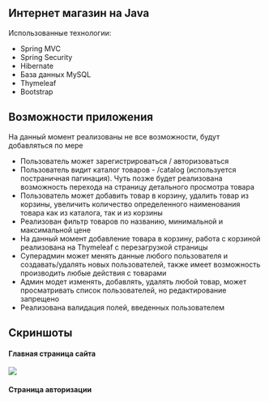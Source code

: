 <h2>Интернет магазин на Java</h2>
Использованные технологии:

<ul>
<li>Spring MVC</li>
<li>Spring Security</li>
<li>Hibernate</li>
<li>База данных MySQL</li>
<li>Thymeleaf</li>
<li>Bootstrap</li>
</ul>

<h2>Возможности приложения</h2>
<p>На данный момент реализованы не все возможности, будут добавляться по мере  </p>
<ul>
<li>Пользователь может зарегистрироваться / авторизоваться</li>
<li>Пользователь видит каталог товаров - /catalog (используется постраничная пагинация). Чуть позже будет реализована возможность перехода на страницу детального просмотра товара</li>
<li>Пользователь может добавить товар в корзину, удалить товар из корзины, увеличить количество определенного наименования товара как из каталога, так и из корзины</li>
<li>Реализован фильтр товаров по названию, минимальной и максимальной цене</li>
<li>На данный момент добавление товара в корзину, работа с корзиной реализована на Thymeleaf c перезагрузкой страницы</li>
<li>Суперадмин может менять данные любого пользователя и создавать/удалять новых пользователей, также имеет возможность производить любые действия с товарами</li>
<li>Админ модет изменять, добавлять, удалять любой товар, может просматривать список пользователей, но редактирование запрещено</li>
<li>Реализована валидация полей, введенных пользователем</li>
</ul>

<h2>Скриншоты</h2>
<h4>Главная страница сайта</h4>
<img src="https://user-images.githubusercontent.com/63411993/211889166-54633c36-0db9-4d74-8687-ffca077a1534.png"/>
<h4>Страница авторизации</h4>

